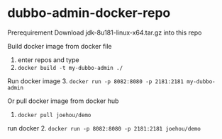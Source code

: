 # dubbo-admin-docker-repo
Prerequirement
Download jdk-8u181-linux-x64.tar.gz into this repo

Build docker image from docker file
1. enter repos and type
2. `docker build -t my-dubbo-admin ./`

Run docker image
3. `docker run -p 8082:8080 -p 2181:2181 my-dubbo-admin`

Or pull docker image from docker hub
1. `docker pull joehou/demo`

run docker
2. `docker run -p 8082:8080 -p 2181:2181 joehou/demo`

